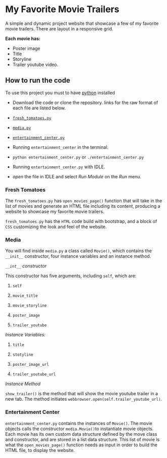 # My Favorite Movie Trailers

A simple and dynamic project website that showcase a few of my favorite movie trailers. There are layout in a responsive grid.

**Each movie has:**

- Poster image
- Title
- Storyline
- Trailer youtube video.

## How to run the code

To use this project you must to have [python](https://www.python.org/) installed

* Download the code or clone the repository. links for the raw format of each file are listed below.

 * [`fresh_tomatoes.py`](https://raw.githubusercontent.com/RafaelDavisH/My-Favorite-Movie-Trailers/master/fresh_tomatoes.py)

 * [`media.py`](https://raw.githubusercontent.com/RafaelDavisH/My-Favorite-Movie-Trailers/master/media.py)

 * [`entertainment_center.py`](https://github.com/RafaelDavisH/My-Favorite-Movie-Trailers/raw/master/entertainment_center.py)


* Running `entertainment_center` in the terminal.

 * `python entertainment_center.py` or `./entertainment_center.py`


* Running `entertainment_center.py` with IDLE.

 * *open* the file in IDLE and select *Run Module* on the *Run* menu.


### Fresh Tomatoes

The `fresh_tomatoes.py` has `open_movies_page()` function that will
take in the list of movies and generate an HTML file including its content,
producing a website to showcase my favorite movie trailers.

`fresh_tomatoes.py` has the `HTML` code build with bootstrap, and a block of
`CSS` customizing the look and feel of the website.

### Media

You will find inside `media.py` a class called `Movie()`, which contains the
`__init__` constructor, four instance variables and an instance method.

*`__int__` constructor*

This constructor has five arguments, including `self`, which are:

1. `self`

2. `movie_title`

3. `movie_storyline`

4. `poster_image`

5. `trailer_youtube`


*Instance Variables:*

1. `title`

2. `stotyline`

3. `poster_image_url`

4. `trailer_youtube_url`


*Instance Method*

`show_trailer()` is the method that will show the movie youtube trailer in a
new tab. The method initiates `webbrowser.open(self.trailer_youtube_url)`.


### Entertainment Center

`entertainment_center.py` contains the instances of `Movie()`. The movie
objects calls the constructor `media.Movie()`to instantiate movie objects. Each
movie has its own custom data structure defined by the move class and
constructor, and are stored in a list data structure. This list of movie
is what the `open_movies_page()` function needs as input in order to build the
HTML file, to display the website.
